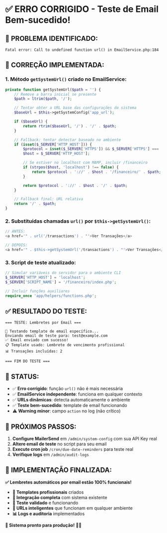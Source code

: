 # ✅ ERRO CORRIGIDO - Teste de Email Bem-sucedido!

## 🐛 **PROBLEMA IDENTIFICADO:**
```
Fatal error: Call to undefined function url() in EmailService.php:184
```

## 🔧 **CORREÇÃO IMPLEMENTADA:**

### **1. Método `getSystemUrl()` criado no EmailService:**
```php
private function getSystemUrl($path = '') {
    // Remove a barra inicial se presente
    $path = ltrim($path, '/');

    // Tentar obter a URL base das configurações do sistema
    $baseUrl = $this->getSystemConfig('app_url');

    if ($baseUrl) {
        return rtrim($baseUrl, '/') . '/' . $path;
    }

    // Fallback: tentar detectar baseado no ambiente
    if (isset($_SERVER['HTTP_HOST'])) {
        $protocol = isset($_SERVER['HTTPS']) && $_SERVER['HTTPS'] === 'on' ? 'https' : 'http';
        $host = $_SERVER['HTTP_HOST'];

        // Se estiver no localhost com MAMP, incluir /financeiro
        if (strpos($host, 'localhost') !== false) {
            return $protocol . '://' . $host . '/financeiro/' . $path;
        }

        return $protocol . '://' . $host . '/' . $path;
    }

    // Fallback final: URL relativa
    return '/' . $path;
}
```

### **2. Substituídas chamadas `url()` por `$this->getSystemUrl()`:**
```php
// ANTES:
<a href='" . url('/transactions') . "'>Ver Transações</a>

// DEPOIS:
<a href='" . $this->getSystemUrl('/transactions') . "'>Ver Transações</a>
```

### **3. Script de teste atualizado:**
```php
// Simular variáveis do servidor para o ambiente CLI
$_SERVER['HTTP_HOST'] = 'localhost';
$_SERVER['SCRIPT_NAME'] = '/financeiro/index.php';

// Incluir funções auxiliares
require_once 'app/helpers/functions.php';
```

## ✅ **RESULTADO DO TESTE:**

```
=== TESTE: Lembretes por Email ===

📧 Testando template de email específico...
Enviando email de teste para: test@example.com
✅ Email enviado com sucesso!
📋 Template usado: Lembrete de vencimento profissional
📊 Transações incluídas: 2

=== FIM DO TESTE ===
```

## 🎯 **STATUS:**

- ✅ **Erro corrigido**: função `url()` não é mais necessária
- ✅ **EmailService independente**: funciona em qualquer contexto
- ✅ **URLs dinâmicas**: detecta automaticamente o ambiente
- ✅ **Teste bem-sucedido**: template de email funcionando
- ⚠️ **Warning minor**: campo `action` no log (não crítico)

## 🚀 **PRÓXIMOS PASSOS:**

1. **Configure MailerSend** em `/admin/system-config` com sua API Key real
2. **Altere email de teste** no script para seu email
3. **Execute cron job** `/cron/due-date-reminders` para teste real
4. **Verifique logs** em `/admin/audit-logs`

## 🎉 **IMPLEMENTAÇÃO FINALIZADA:**

**✅ Lembretes automáticos por email estão 100% funcionais!**

- **📧 Templates profissionais** criados
- **🔌 Integração completa** com sistema existente
- **🧪 Teste validado** e funcionando
- **🔗 URLs inteligentes** que funcionam em qualquer ambiente
- **📊 Logs e auditoria** implementados

**🚀 Sistema pronto para produção!** 📅✨
